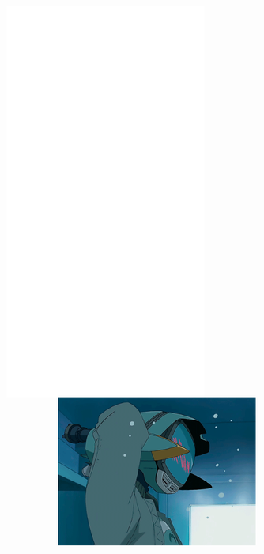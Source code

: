 <img align="left" src="/github-metrics.svg" alt="Metrics" width="400">
<img align="right" src="/flcl.gif" alt="flcl" width="400">
